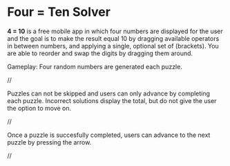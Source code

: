 # Four = Ten Solver
<strong>4 = 10</strong> is a free mobile app in which four numbers are displayed for the user and the goal is to make the result equal 10 by dragging available operators in between numbers, and applying a single, optional set of (brackets). You are able to reorder and swap the digits by dragging them around. 

Gameplay: 
Four random numbers are generated each puzzle.

//

Puzzles can not be skipped and users can only advance by completing each puzzle. Incorrect solutions display the total, but do not give the user the option to move on.

//

Once a puzzle is succesfully completed, users can advance to the next puzzle by pressing the arrow.

//





